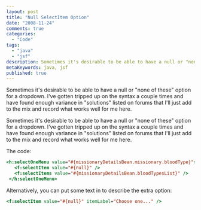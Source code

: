 ```yaml
---
layout: post
title: "Null SelectItem Option"
date: "2008-11-24"
comments: true
categories:
  - "Code"
tags:
  - "java"
  - "jsf"
description: Sometimes it's desirable to be able to have a null or "none of these" option for a dropdown.  I've gotten tripped up on the syntax a couple times and have f
metaKeywords: java, jsf
published: true
---
```


Sometimes it's desirable to be able to have a null or "none of these" option for a dropdown.  I've gotten tripped up on the syntax a couple times and have found enough variance in "solutions" listed on forums that I'll just add to the mix and record what works well for me here.

<!--more-->

Sometimes it's desirable to be able to have a null or "none of these" option for a dropdown.  I've gotten tripped up on the syntax a couple times and have found enough variance in "solutions" listed on forums that I'll just add to the mix and record what works well for me here.

The code:

```jsp
<h:selectOneMenu value="#{missionaryDetailsBean.missionary.bloodType}">
   <f:selectItem value="#{null}" />
   <f:selectItems value="#{missionaryDetailsBean.bloodTypesList}" />
 </h:selectOneMenu>
```

Alternatively, you can put some text in to describe the extra option:

```jsp
<f:selectItem value="#{null}" itemLabel="Choose one..." />
```

  
